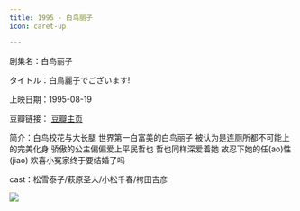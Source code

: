 ```yaml
---
title: 1995 - 白鸟丽子
icon: caret-up

---
```


剧集名：白鸟丽子

タイトル：白鳥麗子でございます!

上映日期：1995-08-19

豆瓣链接： [豆瓣主页](https://movie.douban.com/subject/20270436/)

简介：白鸟校花与大长腿 世界第一白富美的白鸟丽子 被认为是连厕所都不可能上的完美化身 骄傲的公主偏偏爱上平民哲也 哲也同样深爱着她 故忍下她的任(ao)性(jiao) 欢喜小冤家终于要结婚了吗

cast：松雪泰子/萩原圣人/小松千春/袴田吉彦

![](https://listpic.tsgsanjiao.com/movie/2012/1995bnlz.jpg)
